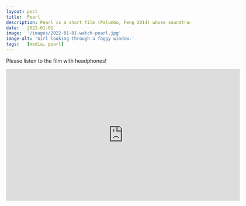 ```yaml
---
layout: post
title:  Pearl
description: Pearl is a short film (Palumbo, Feng 2014) whose soundtrack was redesigned as part of our project in 2016. The soundtrack uses the EAD principles to provide an accessible experience for visually impaired audiences, that is based on creative sound design practices, including binaural audio and first person narration.
date:   2022-01-01 
image:  '/images/2022-01-01-watch-pearl.jpg'
image-alt: 'Girl looking through a foggy window.'
tags:   [media, pearl]
---
```


Please listen to the film with headphones!

<iframe title="Pearl (film)." src="https://player.vimeo.com/video/445572886?h=608cbbdeca" width="640" height="360" frameborder="0" allow="autoplay; fullscreen; picture-in-picture" allowfullscreen></iframe>

